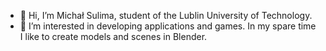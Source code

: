 - 👋 Hi, I’m Michał Sulima, student of the Lublin University of Technology.
- 👀 I’m interested in developing applications and games. In my spare time I like to create models and scenes in Blender.

<!---
MichalSulima1999/MichalSulima1999 is a ✨ special ✨ repository because its `README.md` (this file) appears on your GitHub profile.
You can click the Preview link to take a look at your changes.
--->
